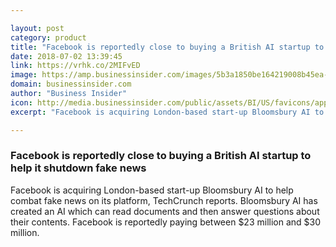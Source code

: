 ```yaml
---

layout: post
category: product
title: "Facebook is reportedly close to buying a British AI startup to help it shutdown fake news"
date: 2018-07-02 13:39:45
link: https://vrhk.co/2MIFvED
image: https://amp.businessinsider.com/images/5b3a1850be164219008b45ea-2732-1366.jpg
domain: businessinsider.com
author: "Business Insider"
icon: http://media.businessinsider.com/public/assets/BI/US/favicons/apple-touch-icon.png
excerpt: "Facebook is acquiring London-based start-up Bloomsbury AI to help combat fake news on its platform, TechCrunch reports. Bloomsbury AI has created an AI which can read documents and then answer questions about their contents. Facebook is reportedly paying between $23 million and $30 million."

---
```


### Facebook is reportedly close to buying a British AI startup to help it shutdown fake news

Facebook is acquiring London-based start-up Bloomsbury AI to help combat fake news on its platform, TechCrunch reports. Bloomsbury AI has created an AI which can read documents and then answer questions about their contents. Facebook is reportedly paying between $23 million and $30 million.